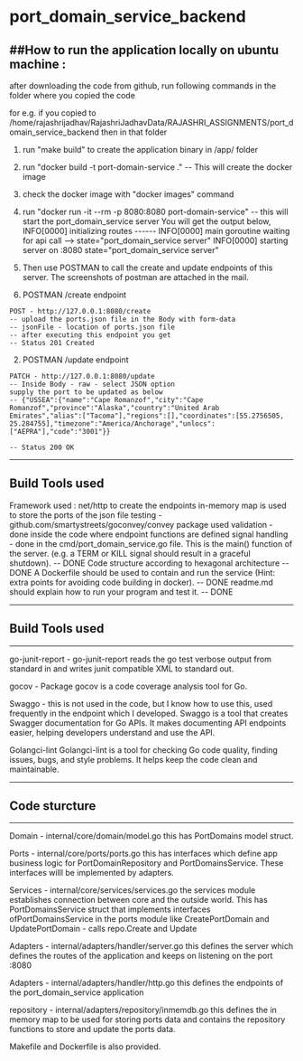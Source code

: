 # port_domain_service_backend

##How to run the application locally on ubuntu machine :
------------------------------------------------------
after downloading the code from github,
run following commands in the folder where you copied the code

for e.g. if you copied to /home/rajashrijadhav/RajashriJadhavData/RAJASHRI_ASSIGNMENTS/port_domain_service_backend
then in that folder

1. run "make build" to create the application binary in /app/ folder

2. run "docker build -t port-domain-service ."  -- This will create the docker image
3. check the docker image with "docker images" command
4. run "docker run -it --rm -p 8080:8080 port-domain-service"  -- this will start the port_domain_service server
You will get the output below,
INFO[0000] initializing routes ------
INFO[0000] main goroutine waiting for api call -->       state="port_domain_service server"
INFO[0000] starting server on :8080                      state="port_domain_service server"

5. Then use POSTMAN to call the create and update endpoints of this server.
The screenshots of postman are attached in the mail.

  1. POSTMAN /create endpoint

	POST - http://127.0.0.1:8080/create
	-- upload the ports.json file in the Body with form-data
	-- jsonFile - location of ports.json file
	-- after executing this endpoint you get
	-- Status 201 Created

  2. POSTMAN /update endpoint

 	PATCH - http://127.0.0.1:8080/update
	-- Inside Body - raw - select JSON option
	supply the port to be updated as below
	-- {"USSEA":{"name":"Cape Romanzof","city":"Cape Romanzof","province":"Alaska","country":"United Arab Emirates","alias":["Tacoma"],"regions":[],"coordinates":[55.2756505, 25.284755],"timezone":"America/Anchorage","unlocs":["AEPRA"],"code":"3001"}}

	-- Status 200 OK

----------------------------
## Build Tools used

Framework used : net/http to create the endpoints
in-memory map is used to store the ports of the json file
testing - github.com/smartystreets/goconvey/convey package used
validation - done inside the code where endpoint functions are defined
signal handling - done in the cmd/port_domain_service.go file. This is the main() function of the server.
(e.g. a TERM or KILL signal should result in a graceful shutdown). -- DONE
Code structure according to hexagonal architecture  -- DONE
A Dockerfile should be used to contain and run the service (Hint: extra points for avoiding code building in docker). -- DONE
readme.md should explain how to run your program and test it. -- DONE

-------------------------------
## Build Tools used
-------------------------------
go-junit-report  - go-junit-report reads the go test verbose output from standard in and writes junit compatible XML to standard out.

gocov - Package gocov is a code coverage analysis tool for Go.

Swaggo  - this is not used in the code, but I know how to use this, used frequently in the endpoint which I developed.
Swaggo is a tool that creates Swagger documentation for Go APIs. It makes documenting API endpoints easier, helping developers understand and use the API.

Golangci-lint
Golangci-lint is a tool for checking Go code quality, finding issues, bugs, and style problems. It helps keep the code clean and maintainable.

-------------------------------
## Code sturcture
-------------------------------
Domain - internal/core/domain/model.go
this has PortDomains model struct.

Ports - internal/core/ports/ports.go
this has interfaces which define app business logic for PortDomainRepository and PortDomainsService. These interfaces willl be implemented by adapters.

Services - internal/core/services/services.go
the services module establishes connection between core and the outside world.  This has PortDomainsService struct that implements interfaces ofPortDomainsService in the ports module like CreatePortDomain and UpdatePortDomain - calls repo.Create and Update

Adapters - internal/adapters/handler/server.go
this defines the server which defines the routes of the application and keeps on listening on the port :8080

Adapters - internal/adapters/handler/http.go
this defines the endpoints of the port_domain_service application

repository - internal/adapters/repository/inmemdb.go
this defines the in memory map to be used for storing ports data and contains the repository functions to store and update the ports data.

Makefile and Dockerfile is also provided.

